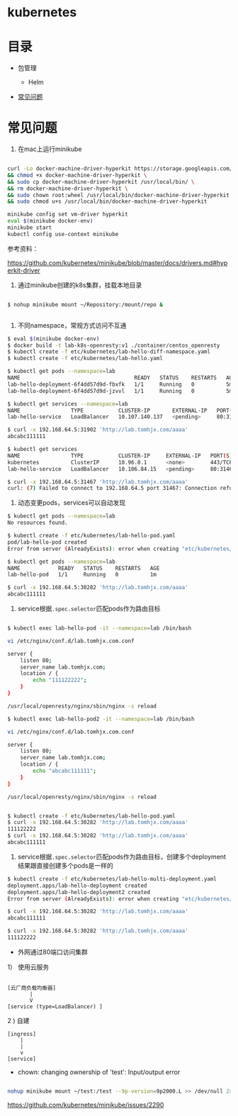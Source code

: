 # kubernetes

# 目录

* 包管理
    * Helm

* [常见问题](#常见问题)

# 常见问题

1. 在mac上运行minikube

```bash

curl -Lo docker-machine-driver-hyperkit https://storage.googleapis.com/minikube/releases/latest/docker-machine-driver-hyperkit \
&& chmod +x docker-machine-driver-hyperkit \
&& sudo cp docker-machine-driver-hyperkit /usr/local/bin/ \
&& rm docker-machine-driver-hyperkit \
&& sudo chown root:wheel /usr/local/bin/docker-machine-driver-hyperkit \
&& sudo chmod u+s /usr/local/bin/docker-machine-driver-hyperkit

minikube config set vm-driver hyperkit
eval $(minikube docker-env)
minikube start
kubectl config use-context minikube

```

参考资料：

https://github.com/kubernetes/minikube/blob/master/docs/drivers.md#hyperkit-driver

1. 通过minikube创建的k8s集群，挂载本地目录

```bash

$ nohup minikube mount ~/Repository:/mount/repo &



```


1. 不同namespace，常规方式访问不互通

```bash
$ eval $(minikube docker-env)
$ docker build -t lab-k8s-openresty:v1 ./container/centos_openresty
$ kubectl create -f etc/kubernetes/lab-hello-diff-namespace.yaml
$ kubectl create -f etc/kubernetes/lab-hello.yaml

$ kubectl get pods --namespace=lab
NAME                                    READY   STATUS    RESTARTS   AGE
lab-hello-deployment-6f4dd57d9d-fbxfk   1/1     Running   0          5m
lab-hello-deployment-6f4dd57d9d-jzvvl   1/1     Running   0          5m

$ kubectl get services --namespace=lab
NAME                TYPE           CLUSTER-IP       EXTERNAL-IP   PORT(S)        AGE
lab-hello-service   LoadBalancer   10.107.140.137   <pending>     80:31902/TCP   5s

$ curl -x 192.168.64.5:31902 'http://lab.tomhjx.com/aaaa'
abcabc111111

$ kubectl get services
NAME                TYPE           CLUSTER-IP     EXTERNAL-IP   PORT(S)        AGE
kubernetes          ClusterIP      10.96.0.1      <none>        443/TCP        2d
lab-hello-service   LoadBalancer   10.106.84.15   <pending>     80:31467/TCP   2m

$ curl -x 192.168.64.5:31467 'http://lab.tomhjx.com/aaaa'
curl: (7) Failed to connect to 192.168.64.5 port 31467: Connection refused

```

1. 动态变更pods，services可以自动发现


```bash
$ kubectl get pods --namespace=lab
No resources found.

$ kubectl create -f etc/kubernetes/lab-hello-pod.yaml
pod/lab-hello-pod created
Error from server (AlreadyExists): error when creating "etc/kubernetes/lab-hello-pod.yaml": services "lab-hello-service" already exists

$ kubectl get pods --namespace=lab
NAME            READY   STATUS    RESTARTS   AGE
lab-hello-pod   1/1     Running   0          1m

$ curl -x 192.168.64.5:30282 'http://lab.tomhjx.com/aaaa'
abcabc111111

```

1. service根据`.spec.selector`匹配pods作为路由目标

```bash

$ kubectl exec lab-hello-pod -it --namespace=lab /bin/bash

vi /etc/nginx/conf.d/lab.tomhjx.com.conf

server {
    listen 80;
    server_name lab.tomhjx.com;
    location / {
        echo "111122222";
    }
}

/usr/local/openresty/nginx/sbin/nginx -s reload

$ kubectl exec lab-hello-pod2 -it --namespace=lab /bin/bash

vi /etc/nginx/conf.d/lab.tomhjx.com.conf

server {
    listen 80;
    server_name lab.tomhjx.com;
    location / {
        echo "abcabc111111";
    }
}

/usr/local/openresty/nginx/sbin/nginx -s reload


$ kubectl create -f etc/kubernetes/lab-hello-pod.yaml
$ curl -x 192.168.64.5:30282 'http://lab.tomhjx.com/aaaa'
111122222
$ curl -x 192.168.64.5:30282 'http://lab.tomhjx.com/aaaa'
abcabc111111

```


1. service根据`.spec.selector`匹配pods作为路由目标，创建多个deployment结果跟直接创建多个pods是一样的

```bash
$ kubectl create -f etc/kubernetes/lab-hello-multi-deployment.yaml
deployment.apps/lab-hello-deployment created
deployment.apps/lab-hello-deployment2 created
Error from server (AlreadyExists): error when creating "etc/kubernetes/lab-hello-multi-deployment.yaml": services "lab-hello-service" already exists

$ curl -x 192.168.64.5:30282 'http://lab.tomhjx.com/aaaa'
abcabc111111

$ curl -x 192.168.64.5:30282 'http://lab.tomhjx.com/aaaa'
111122222

```


* 外网通过80端口访问集群

1） 使用云服务

```

[云厂商负载均衡器]
       | 
       V
[service (type=LoadBalancer) ]

```

2 ) 自建

```
[ingress]
    | 
    |
    v
[service]

```



* chown: changing ownership of 'test': Input/output error

```bash

nohup minikube mount ~/test:/test --9p-version=9p2000.L >> /dev/null 2>&1 &

```

https://github.com/kubernetes/minikube/issues/2290
